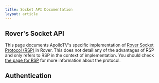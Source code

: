 ```yaml
---
title: Socket API Documentation
layout: article
---
```


## Rover's Socket API
This page documents ApolloTV's specific implementation of [Rover Socket Protocol (RSP)](/specification/rsp) in Rover.
This does not detail any of the advantages of RSP and only refers to RSP in the context of implementation. You should check [the page for RSP](/specification/rsp) for more information about the protocol.

## Authentication